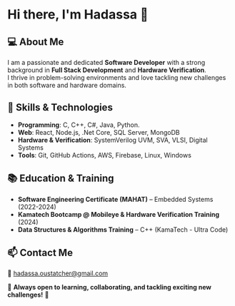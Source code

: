 # Hi there, I'm Hadassa 👋  

## 💻 About Me  

I am a passionate and dedicated **Software Developer** with a strong background in **Full Stack Development** and **Hardware Verification**.  
I thrive in problem-solving environments and love tackling new challenges in both software and hardware domains.  

## 🚀 Skills & Technologies

- **Programming**: C, C++, C#, Java, Python.
- **Web**: React, Node.js, .Net Core, SQL Server, MongoDB
- **Hardware & Verification**: SystemVerilog UVM, SVA, VLSI, Digital Systems
- **Tools**: Git, GitHub Actions, AWS, Firebase, Linux, Windows


## 📚 Education & Training  

- **Software Engineering Certificate (MAHAT)** – Embedded Systems (2022-2024)  
- **Kamatech Bootcamp @ Mobileye & Hardware Verification Training** (2024)  
- **Data Structures & Algorithms Training** – C++ (KamaTech - Ultra Code)  

## 📫 Contact Me 

📧 [hadassa.oustatcher@gmail.com](mailto:hadassa.oustatcher@gmail.com)  

📌 **Always open to learning, collaborating, and tackling exciting new challenges!** 🚀  
